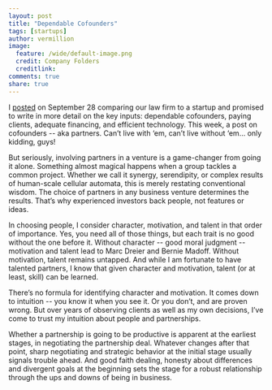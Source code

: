 ```yaml
---
layout: post
title: "Dependable Cofounders"
tags: [startups]
author: vermillion
image:
  feature: /wide/default-image.png
  credit: Company Folders
  creditlink: 
comments: true
share: true
---
```


I <a href="/law-firm-as-startup/">posted</a> on September 28 comparing our law firm to a startup and promised to write in more detail on the key inputs: dependable cofounders, paying clients, adequate financing, and efficient technology. This week, a post on cofounders -- aka partners. Can’t live with ‘em, can’t live without ‘em... only kidding, guys!

But seriously, involving partners in a venture is a game-changer from going it alone. Something almost magical happens when a group tackles a common project. Whether we call it synergy, serendipity, or complex results of human-scale cellular automata, this is merely restating conventional wisdom. The choice of partners in any business venture determines the results. That’s why experienced investors back people, not features or ideas.

In choosing people, I consider character, motivation, and talent in that order of importance. Yes, you need all of those things, but each trait is no good without the one before it. Without character -- good moral judgment -- motivation and talent lead to Marc Dreier and Bernie Madoff. Without motivation, talent remains untapped. And while I am fortunate to have talented partners, I know that given character and motivation, talent (or at least, skill) can be learned.

There’s no formula for identifying character and motivation. It comes down to intuition -- you know it when you see it. Or you don’t, and are proven wrong. But over years of observing clients as well as my own decisions, I’ve come to trust my intuition about people and partnerships.

Whether a partnership is going to be productive is apparent at the earliest stages, in negotiating the partnership deal. Whatever changes after that point, sharp negotiating and strategic behavior at the initial stage usually signals trouble ahead. And good faith dealing, honesty about differences and divergent goals at the beginning sets the stage for a robust relationship through the ups and downs of being in business.</div>